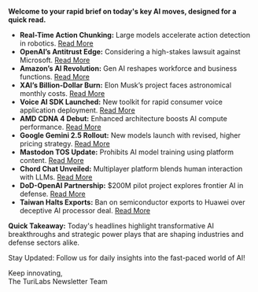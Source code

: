 **Welcome to your rapid brief on today's key AI moves, designed for a quick read.**

- **Real-Time Action Chunking:** Large models accelerate action detection in robotics. [Read More](https://www.pi.website/research/real_time_chunking)
- **OpenAI’s Antitrust Edge:** Considering a high-stakes lawsuit against Microsoft. [Read More](https://arstechnica.com/ai/2025/06/openai-weighs-nuclear-option-of-antitrust-complaint-against-microsoft/)
- **Amazon’s AI Revolution:** Gen AI reshapes workforce and business functions. [Read More](https://www.aboutamazon.com/news/company-news/amazon-ceo-andy-jassy-on-generative-ai)
- **XAI’s Billion-Dollar Burn:** Elon Musk’s project faces astronomical monthly costs. [Read More](https://www.bloomberg.com/news/articles/2025-06-17/musk-s-xai-burning-through-1-billion-a-month-as-costs-pile-up)
- **Voice AI SDK Launched:** New toolkit for rapid consumer voice application deployment. [Read More](https://pocketcomputer.com)
- **AMD CDNA 4 Debut:** Enhanced architecture boosts AI compute performance. [Read More](https://chipsandcheese.com/p/amds-cdna-4-architecture-announcement)
- **Google Gemini 2.5 Rollout:** New models launch with revised, higher pricing strategy. [Read More](https://blog.google/products/gemini/gemini-2-5-model-family-expands/)
- **Mastodon TOS Update:** Prohibits AI model training using platform content. [Read More](https://techcrunch.com/2025/06/17/mastodon-updates-its-terms-to-prohibit-ai-model-training/)
- **Chord Chat Unveiled:** Multiplayer platform blends human interaction with LLMs. [Read More](https://www.chord.chat/hn)
- **DoD-OpenAI Partnership:** $200M pilot project explores frontier AI in defense. [Read More](https://www.theregister.com/2025/06/17/dod_openai_contract/)
- **Taiwan Halts Exports:** Ban on semiconductor exports to Huawei over deceptive AI processor deal. [Read More](https://www.tomshardware.com/tech-industry/semiconductors/taiwan-bans-chip-exports-to-huawei-smic-ban-comes-after-huawei-tricked-tsmc-into-making-one-million-ai-processors)

**Quick Takeaway:** Today's headlines highlight transformative AI breakthroughs and strategic power plays that are shaping industries and defense sectors alike.

Stay Updated: Follow us for daily insights into the fast-paced world of AI!  

Keep innovating,  
The TuriLabs Newsletter Team